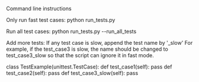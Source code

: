 Command line instructions

Only run fast test cases:
python run_tests.py

Run all test cases:
python run_tests.py --run_all_tests

Add more tests:
If any test case is slow, append the test name by '_slow'
For example, if the test_case3 is slow, the name should be changed to test_case3_slow
so that the script can ignore it in fast mode.

class TestExample(unittest.TestCase):
    def test_case1(self): pass
    def test_case2(self): pass
    def test_case3_slow(self): pass

